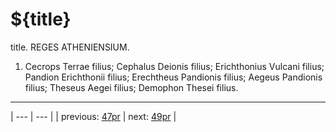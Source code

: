 # ${title}

title. REGES ATHENIENSIUM.



1. Cecrops Terrae filius; Cephalus Deionis filius; Erichthonius Vulcani filius; Pandion Erichthonii filius; Erechtheus Pandionis filius; Aegeus Pandionis filius; Theseus Aegei filius; Demophon Thesei filius.



---

| --- | --- |
| previous: [47pr](../47pr/) | next: [49pr](../49pr/) |